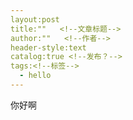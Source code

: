 ```yaml
---
layout:post  
title:""   <!--文章标题-->  
author:""   <!--作者-->   
header-style:text  
catalog:true <!--发布？-->  
tags:<!--标签-->
  - hello
---
```


你好啊
